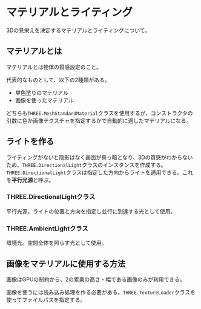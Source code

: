 # マテリアルとライティング

3Dの見栄えを決定するマテリアルとライティングについて。

## マテリアルとは

マテリアルとは物体の質感設定のこと。

代表的なものとして、以下の2種類がある。

* 単色塗りのマテリアル
* 画像を使ったマテリアル

どちらも`THREE.MeshStandardMaterial`クラスを使用するが、コンストラクタの引数に色か画像テクスチャを指定するかで自動的に適したマテリアルになる。

## ライトを作る

ライティングがないと陰影はなく画面が真っ暗となり、3Dの質感がわからないため、`THREE.DirectionalLight`クラスのインスタンスを作成する。  
`THREE.DirectionalLight`クラスは指定した方向からライトを適用できる。これを**平行光源**と呼ぶ。

### THREE.DirectionalLightクラス

平行光源。ライトの位置と方向を指定し並行に到達する光として使用。

### THREE.AmbientLightクラス

環境光。空間全体を照らす光として使用。

## 画像をマテリアルに使用する方法

画像はGPUの制約から、2の累乗の高さ・幅である画像のみが利用できる。

画像を使うには読み込み処理を作る必要がある。`THREE.TextureLoader`クラスを使ってファイルパスを指定する。
